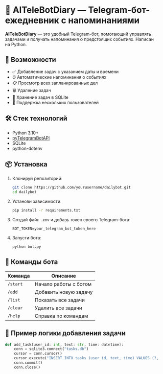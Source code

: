 # 📝 AITeleBotDiary — Telegram-бот-ежедневник с напоминаниями

**AITeleBotDiary** — это удобный Telegram-бот, помогающий управлять задачами и получать напоминания о предстоящих событиях. Написан на Python.

## 🚀 Возможности

- ✅ Добавление задач с указанием даты и времени
- ⏰ Автоматические напоминания о событиях
- 📋 Просмотр всех запланированных дел
- 🗑 Удаление задач
- 💾 Хранение задач в SQLite
- 👥 Поддержка нескольких пользователей

## 🛠 Стек технологий

- Python 3.10+
- [pyTelegramBotAPI](https://github.com/eternnoir/pyTelegramBotAPI)
- SQLite
- python-dotenv

## 📦 Установка

1. Клонируй репозиторий:

    ```bash
    git clone https://github.com/yourusername/dailybot.git
    cd dailybot
    ```

2. Установи зависимости:

    ```bash
    pip install -r requirements.txt
    ```

3. Создай файл `.env` и добавь токен своего Telegram-бота:

    ```env
    BOT_TOKEN=your_telegram_bot_token_here
    ```

4. Запусти бота:

    ```bash
    python bot.py
    ```

## 💬 Команды бота

| Команда      | Описание                      |
|--------------|-------------------------------|
| `/start`     | Начало работы с ботом         |
| `/add`       | Добавить новую задачу         |
| `/list`      | Показать все задачи           |
| `/clear`     | Удалить все задачи            |
| `/help`      | Справка по командам           |

## 🧠 Пример логики добавления задачи

```python
def add_task(user_id: int, text: str, time: datetime):
    conn = sqlite3.connect("tasks.db")
    cursor = conn.cursor()
    cursor.execute("INSERT INTO tasks (user_id, text, time) VALUES (?, ?, ?)", (user_id, text, time))
    conn.commit()
    conn.close()
